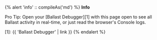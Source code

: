 ---
---

{% alert 'info' :: compileAs('md') %}
**Info**

Pro Tip: Open your [Ballast Debugger][1] with this page open to see all Ballast activity in real-time, or
just read the browser's Console logs.

[1]: {{ 'Ballast Debugger' | link }}
{% endalert %}
